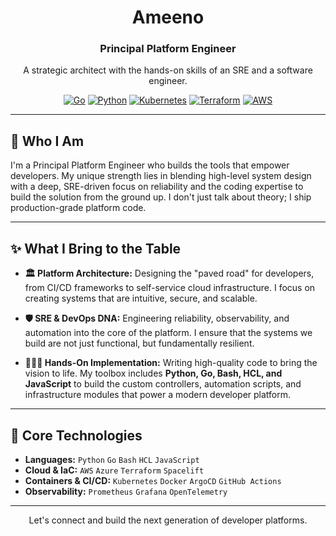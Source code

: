 <div align="center">
  <h1>Ameeno</h1>
  <h3>Principal Platform Engineer</h3>
  <p>A strategic architect with the hands-on skills of an SRE and a software engineer.</p>

  [![Go](https://img.shields.io/badge/go-%2300ADD8.svg?style=for-the-badge&logo=go&logoColor=white)](https://golang.org)
  [![Python](https://img.shields.io/badge/python-3776AB?style=for-the-badge&logo=python&logoColor=white)](https://www.python.org)
  [![Kubernetes](https://img.shields.io/badge/kubernetes-%23326ce5.svg?style=for-the-badge&logo=kubernetes&logoColor=white)](https://kubernetes.io)
  [![Terraform](https://img.shields.io/badge/terraform-%235835CC.svg?style=for-the-badge&logo=terraform&logoColor=white)](https://www.terraform.io)
  [![AWS](https://img.shields.io/badge/AWS-%23FF9900.svg?style=for-the-badge&logo=amazon-aws&logoColor=white)](https://aws.amazon.com)

</div>

---

## 👋 Who I Am

I'm a Principal Platform Engineer who builds the tools that empower developers. My unique strength lies in blending high-level system design with a deep, SRE-driven focus on reliability and the coding expertise to build the solution from the ground up. I don't just talk about theory; I ship production-grade platform code.

---

## ✨ What I Bring to the Table

-   **🏛️ Platform Architecture:** Designing the "paved road" for developers, from CI/CD frameworks to self-service cloud infrastructure. I focus on creating systems that are intuitive, secure, and scalable.

-   **🛡️ SRE & DevOps DNA:** Engineering reliability, observability, and automation into the core of the platform. I ensure that the systems we build are not just functional, but fundamentally resilient.

-   **👨🏽‍💻 Hands-On Implementation:** Writing high-quality code to bring the vision to life. My toolbox includes **Python, Go, Bash, HCL, and JavaScript** to build the custom controllers, automation scripts, and infrastructure modules that power a modern developer platform.

---

## 🚀 Core Technologies

-   **Languages:** `Python` `Go` `Bash` `HCL` `JavaScript`
-   **Cloud & IaC:** `AWS` `Azure` `Terraform` `Spacelift`
-   **Containers & CI/CD:** `Kubernetes` `Docker` `ArgoCD` `GitHub Actions`
-   **Observability:** `Prometheus` `Grafana` `OpenTelemetry`

---

<p align="center">
  Let's connect and build the next generation of developer platforms.
</p>
